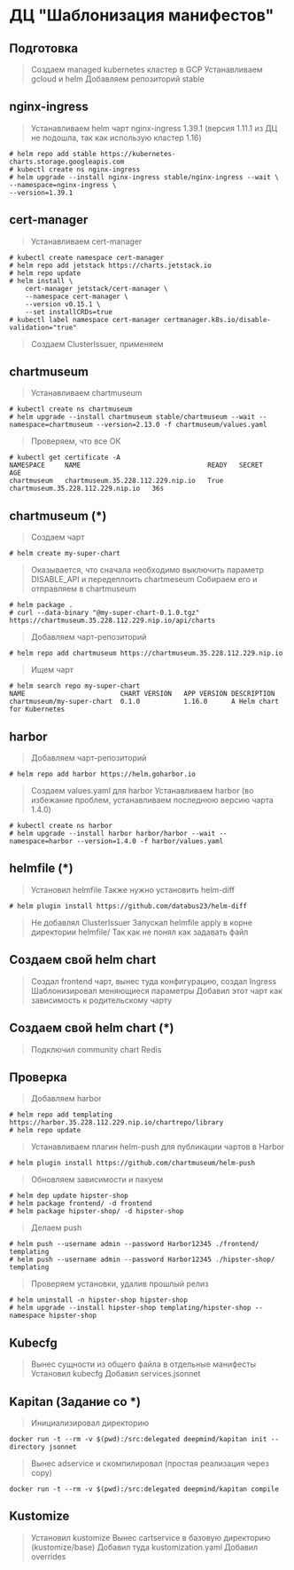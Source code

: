 # ДЦ "Шаблонизация манифестов"

## Подготовка

> Создаем managed kubernetes кластер в GCP
> Устанавливаем gcloud и helm
> Добавляем репозиторий stable

## nginx-ingress

> Устанавливаем helm чарт nginx-ingress 1.39.1 (версия 1.11.1 из ДЦ не подошла, так как использую кластер 1.16)

```shell script
# helm repo add stable https://kubernetes-charts.storage.googleapis.com
# kubectl create ns nginx-ingress
# helm upgrade --install nginx-ingress stable/nginx-ingress --wait \                                                     
--namespace=nginx-ingress \
--version=1.39.1
```

## cert-manager

> Устанавливаем cert-manager

```shell script
# kubectl create namespace cert-manager
# helm repo add jetstack https://charts.jetstack.io
# helm repo update
# helm install \                                                                                             
    cert-manager jetstack/cert-manager \
    --namespace cert-manager \
    --version v0.15.1 \
    --set installCRDs=true
# kubectl label namespace cert-manager certmanager.k8s.io/disable-validation="true"
```

> Создаем ClusterIssuer, применяем

## chartmuseum

> Устанавливаем chartmuseum

```shell script
# kubectl create ns chartmuseum
# helm upgrade --install chartmuseum stable/chartmuseum --wait --namespace=chartmuseum --version=2.13.0 -f chartmuseum/values.yaml
```

> Проверяем, что все ОК

```shell script
# kubectl get certificate -A                        
NAMESPACE     NAME                                READY   SECRET                              AGE
chartmuseum   chartmuseum.35.228.112.229.nip.io   True    chartmuseum.35.228.112.229.nip.io   36s
```

## chartmuseum (*)

> Создаем чарт

```shell script
# helm create my-super-chart
```

> Оказывается, что сначала необходимо выключить параметр DISABLE_API и передеплоить chartmeseum
> Собираем его и отправляем в chartmuseum

```shell script
# helm package .
# curl --data-binary "@my-super-chart-0.1.0.tgz" https://chartmuseum.35.228.112.229.nip.io/api/charts
```

> Добавляем чарт-репозиторий

```shell script
# helm repo add chartmuseum https://chartmuseum.35.228.112.229.nip.io
```

> Ищем чарт

```shell script
# helm search repo my-super-chart
NAME                      	CHART VERSION	APP VERSION	DESCRIPTION                
chartmuseum/my-super-chart	0.1.0        	1.16.0     	A Helm chart for Kubernetes
```

## harbor

> Добавляем чарт-репозиторий

```shell script
# helm repo add harbor https://helm.goharbor.io
```

> Создаем values.yaml для harbor
> Устанавливаем harbor (во избежание проблем, устанавливаем последнюю версию чарта 1.4.0)

```shell script
# kubectl create ns harbor
# helm upgrade --install harbor harbor/harbor --wait --namespace=harbor --version=1.4.0 -f harbor/values.yaml
```

## helmfile (*)

> Установил helmfile
> Также нужно установить helm-diff

```shell script
# helm plugin install https://github.com/databus23/helm-diff
```

> Не добавлял ClusterIssuer
> Запускал helmfile apply в корне директории helmfile/
> Так как не понял как задавать файл

## Создаем свой helm chart

> Создал frontend чарт, вынес туда конфигурацию, создал Ingress
> Шаблонизировал меняющиеся параметры
> Добавил этот чарт как зависимость к родительскому чарту

## Создаем свой helm chart (*)

> Подключил community chart Redis

## Проверка

> Добавляем harbor

```shell script
# helm repo add templating https://harbor.35.228.112.229.nip.io/chartrepo/library
# helm repo update
```

> Устанавливаем плагин helm-push для публикации чартов в Harbor

```shell script
# helm plugin install https://github.com/chartmuseum/helm-push
```

> Обновляем зависимости и пакуем

```shell script
# helm dep update hipster-shop
# helm package frontend/ -d frontend
# helm package hipster-shop/ -d hipster-shop
```

> Делаем push

```shell script
# helm push --username admin --password Harbor12345 ./frontend/ templating
# helm push --username admin --password Harbor12345 ./hipster-shop/ templating
```

> Проверяем установки, удалив прошлый релиз

```shell script
# helm uninstall -n hipster-shop hipster-shop
# helm upgrade --install hipster-shop templating/hipster-shop --namespace hipster-shop
```

## Kubecfg

> Вынес сущности из общего файла в отдельные манифесты
> Установил kubecfg
> Добавил services.jsonnet

## Kapitan (Задание со *)

> Инициализировал директорию

```shell script
docker run -t --rm -v $(pwd):/src:delegated deepmind/kapitan init --directory jsonnet
```

> Вынес adservice и скомпилировал (простая реализация через copy)

```shell script
docker run -t --rm -v $(pwd):/src:delegated deepmind/kapitan compile
```

## Kustomize

> Установил kustomize
> Вынес cartservice в базовую директорию (kustomize/base)
> Добавил туда kustomization.yaml
> Добавил overrides
